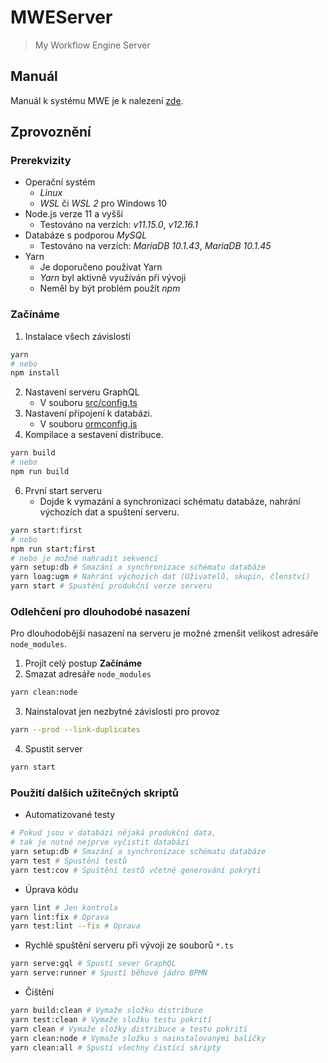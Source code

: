
# MWEServer
> My Workflow Engine Server

## Manuál
Manuál k systému MWE je k nalezení [zde](./doc/README.md).

## Zprovoznění

### Prerekvizity
- Operační systém
  - _Linux_
  - _WSL_ či _WSL 2_ pro Windows 10
- Node.js verze 11 a vyšší
  - Testováno na verzích: _v11.15.0_, _v12.16.1_
- Databáze s podporou _MySQL_
  - Testováno na verzích:  _MariaDB 10.1.43_, _MariaDB 10.1.45_
- Yarn
  - Je doporučeno používat Yarn
  - _Yarn_ byl aktivně využíván při vývoji
  - Neměl by být problém použít _npm_

### Začínáme
1. Instalace všech závislostí
```bash
yarn
# nebo
npm install
```
2. Nastavení serveru GraphQL
   - V souboru [src/config.ts](./src/config.ts)
3. Nastavení připojení k databázi.
   - V souboru [ormconfig.js](./ormconfig.js)
5. Kompilace a sestavení distribuce.
```bash
yarn build
# nebo
npm run build
```
6. První start serveru
	- Dojde k vymazání a synchronizaci schématu databáze, nahrání výchozích dat a spuštení serveru.
```bash
yarn start:first
# nebo
npm run start:first
# nebo je možné nahradit sekvencí
yarn setup:db # Smazání a synchronizace schématu databáze
yarn loag:ugm # Nahrání výchozích dat (Uživatelů, skupin, členství)
yarn start # Spustění produkční verze serveru
```

### Odlehčení pro dlouhodobé nasazení
Pro dlouhodobější nasazení na serveru je možné zmenšit velikost adresáře `node_modules`.
1. Projít celý postup __Začínáme__
2. Smazat adresáře `node_modules`
```bash
yarn clean:node
```
3. Nainstalovat jen nezbytné závislosti pro provoz
```bash
yarn --prod --link-duplicates
```
4. Spustit server
```bash
yarn start
```

### Použití dalších užitečných skriptů

- Automatizované testy
```bash
# Pokud jsou v databázi nějaká produkční data, 
# tak je nutné nejprve vyčistit databázi
yarn setup:db # Smazání a synchronizace schématu databáze
yarn test # Spustění testů
yarn test:cov # Spuštění testů včetně generování pokrytí
```
- Úprava kódu
```bash
yarn lint # Jen kontrola
yarn lint:fix # Oprava
yarn test:lint --fix # Oprava 
```
- Rychlé spuštění serveru při vývoji ze souborů `*.ts`
```bash
yarn serve:gql # Spustí sever GraphQL 
yarn serve:runner # Spustí běhové jádro BPMN
```
- Čištění 
```bash
yarn build:clean # Vymaže složku distribuce
yarn test:clean # Vymaže složku testu pokrití 
yarn clean # Vymaže složky distribuce a testu pokrití
yarn clean:node # Vymaže složku s nainstalovanými balíčky
yarn clean:all # Spustí všechny čistící skripty
```
